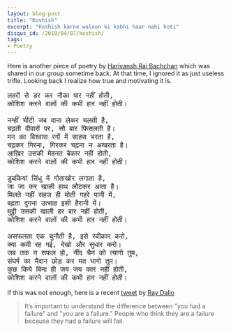 ```yaml
---
layout: blog-post
title: "Koshish"
excerpt: "Koshish karne waloon ki kabhi haar nahi hoti"
disqus_id: /2018/04/07/koshish/
tags:
- Poetry    
---
```


Here is another piece of poetry by [Harivansh Rai Bachchan](https://en.wikipedia.org/wiki/Harivansh_Rai_Bachchan) which was shared in our group sometime back. At that time,  I ignored it as just useless trifle. Looking back I realize how true and motivating it is.

<pre style="font-size:16px">
लहरों से डर कर नौका पार नहीं होती,
कोशिश करने वालों की कभी हार नहीं होती।

नन्हीं चींटी जब दाना लेकर चलती है,
चढ़ती दीवारों पर, सौ बार फिसलती है।
मन का विश्वास रगों में साहस भरता है,
चढ़कर गिरना, गिरकर चढ़ना न अखरता है।
आख़िर उसकी मेहनत बेकार नहीं होती,
कोशिश करने वालों की कभी हार नहीं होती।

डुबकियां सिंधु में गोताखोर लगाता है,
जा जा कर खाली हाथ लौटकर आता है।
मिलते नहीं सहज ही मोती गहरे पानी में,
बढ़ता दुगना उत्साह इसी हैरानी में।
मुट्ठी उसकी खाली हर बार नहीं होती,
कोशिश करने वालों की कभी हार नहीं होती।

असफलता एक चुनौती है, इसे स्वीकार करो,
क्या कमी रह गई, देखो और सुधार करो।
जब तक न सफल हो, नींद चैन को त्यागो तुम,
संघर्ष का मैदान छोड़ कर मत भागो तुम।
कुछ किये बिना ही जय जय कार नहीं होती,
कोशिश करने वालों की कभी हार नहीं होती।
</pre>

If this was not enough, here is a recent [tweet](https://twitter.com/RayDalio/status/981995852456693761) by [Ray Dalio](https://en.wikipedia.org/wiki/Ray_Dalio)

> It’s important to understand the difference between "you had a failure" and "you are a failure." 
> People who think they are a failure because they had a failure will fail.